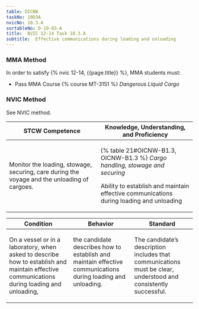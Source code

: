 ```yaml
---
table: OICNW
taskNo: 10D3A
nvicNo: 10.3.A 
sortableNo: D-10-03-A
title:  NVIC 12-14 Task 10.3.A
subtitle:  Effective communications during loading and unloading
---
```



### MMA Method

In order to satisfy  {% nvic 12-14, {{page.title}}  %}, MMA students must:

* Pass MMA Course {% course MT-3151 %}  *Dangerous Liquid Cargo*


### NVIC Method

<a onclick="togglevisibility('nvic_methods')" >See NVIC method.</a>

<div id='nvic_methods' class='hide'>

<table>
<thead>
<tr>
<th class='forty'> STCW Competence </th>
<th class='sixty'> Knowledge, Understanding, and Proficiency </th>
</tr>
</thead>




<tbody>
<tr><td markdown='1'>

Monitor the loading, stowage, securing, care during the voyage and the unloading of cargoes.

</td><td markdown='1'>

{% table 21#OICNW-B1.3, OICNW-B1.3 %} *Cargo handling, stowage and securing*

Ability to establish and maintain effective communications during loading and unloading

</td></tr>


</tbody>
</table>


<table>
<thead>
<tr><th class='twenty'>  Condition </th><th class='twenty'> Behavior </th><th  class='sixty'>Standard </th></tr>
</thead>
<tbody >



<tr><td markdown='1'>

On a vessel or in a laboratory, when asked to describe how to establish and maintain effective communications during loading and unloading,

</td><td markdown='1'>

the candidate describes how to establish and maintain effective communications during loading and unloading.

<br>

<div class="tooltip" markdown='1'>



</div>


</td><td markdown='1'>

The candidate’s description includes that communications must be clear, understood and consistently successful.

</td></tr>
</tbody>
</table>
</div>
